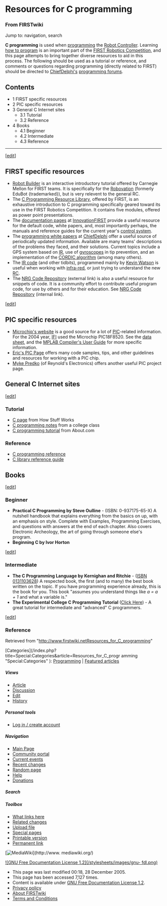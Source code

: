 # Resources for C programming

### From FIRSTwiki

Jump to: navigation, search

**C programming** is used when [programming](Programming "Programming" ) the [Robot Controller](Robot_Controller "Robot Controller" ). Learning [how to program](How-to#Programming "How-to" ) is an important part of the [FIRST Robotics Competition](FIRST_Robotics_Competition "FIRST Robotics Competition" ), and this page attempts to bring together diverse resources to aid in this process. The following should be used as a tutorial or reference, and comments or questions regarding programming (directly related to FIRST) should be directed to [ChiefDelphi's](ChiefDelphi "ChiefDelphi" ) [programming forums](http://www.chiefdelphi.com/forums/forumdisplay.php?f=51 "http://www.chiefdelphi.com/forums/forumdisplay.php?f=51" ). 

  

## Contents

  * 1 FIRST specific resources
  * 2 PIC specific resources
  * 3 General C Internet sites
    * 3.1 Tutorial
    * 3.2 Reference
  * 4 Books
    * 4.1 Beginner
    * 4.2 Intermediate
    * 4.3 Reference  
---  
  
[[edit](/index.php?title=Resources_for_C_programming&action=edit&section=1
"Edit section: FIRST specific resources" )]

## FIRST specific resources

  * [Robot Builder](http://www.rec.ri.cmu.edu/education/robot_builder/ "http://www.rec.ri.cmu.edu/education/robot_builder/" ) is an interactive introductory tutorial offered by Carnegie Mellon for FIRST teams. It is specifically for the [Robovation](EDU_Bot_%282004%29 "EDU Bot \(2004\)" ) (formerly EduBot {trademarked}), but is very relevent to the general RC. 
  * The [C Programming Resource Library](http://www.usfirst.org/robotics/C_help.htm "http://www.usfirst.org/robotics/C_help.htm" ), offered by FIRST, is an exhaustive introduction to C programming specifically geared toward its use in the FIRST Robotics Competition. It contains five modules, offered as power point presentations. 
  * The [documentation pages](http://www.innovationfirst.com/FIRSTRobotics/documentation.htm "http://www.innovationfirst.com/FIRSTRobotics/documentation.htm" ) at [InnovationFIRST](InnovationFIRST "InnovationFIRST" ) provide a useful resource for the default code, white papers, and, most importantly perhaps, the manuals and reference guides for the current year's [control system](Control_system "Control system" ). 
  * The [programming white papers](http://www.chiefdelphi.com/forums/papers.php?s=&categoryid=6&perpage=10&direction=DESC&sort=date "http://www.chiefdelphi.com/forums/papers.php?s=&categoryid=6&perpage=10&direction=DESC&sort=date" ) at [ChiefDelphi](ChiefDelphi "ChiefDelphi" ) offer a useful source of periodically updated information. Available are many teams' descriptions of the problems they faced, and their solutions. Current topics include a GPS system based on [IR](/index.php?title=Infra-red&action=edit "Infra-red" ), use of [gyroscopes](/index.php?title=Gyroscopes&action=edit "Gyroscopes" ) in tip prevention, and an implementation of the [CORDIC algorithm](CORDIC_algorithm "CORDIC algorithm" ) (among many others). 
  * The [IR code](http://kevin.org/frc/ "http://kevin.org/frc/" ) (and other tidbits), programmed mainly by [Kevin Watson](Kevin_Watson "Kevin Watson" ) is useful when working with [infra-red](/index.php?title=Infra-red&action=edit "Infra-red" ), or just trying to understand the new [RC](Robot_Controller "Robot Controller" ). 
  * The [NRG Code Repository](http://nrg.chaosnet.org/repository/ "http://nrg.chaosnet.org/repository/" ) (external link) is also a useful resource for snippets of code. It is a community effort to contribute useful program code, for use by others and for their education. See [NRG Code Repository](NRG_Code_Repository "NRG Code Repository" ) (internal link). 

[[edit](/index.php?title=Resources_for_C_programming&action=edit&section=2
"Edit section: PIC specific resources" )]

## PIC specific resources

  * [Microchip's website](http://microchip.com "http://microchip.com" ) is a good source for a lot of [PIC](PIC_C "PIC C" )-related information. For the 2004 year, [IFI](InnovationFIRST "InnovationFIRST" ) used the Microchip PIC18F8520. See the [data sheet](http://ww1.microchip.com/downloads/en/DeviceDoc/39609b.pdf "http://ww1.microchip.com/downloads/en/DeviceDoc/39609b.pdf" ), and the [MPLAB Compiler's User Guide](http://ww1.microchip.com/downloads/en/DeviceDoc/51288c.pdf "http://ww1.microchip.com/downloads/en/DeviceDoc/51288c.pdf" ) for more specific information. 
  * [Eric's PIC Page](http://www.brouhaha.com/~eric/pic/ "http://www.brouhaha.com/~eric/pic/" ) offers many code samples, tips, and other guidelines and resources for working with a PIC chip. 
  * [Myke Predko](http://www.rentron.com/pic.htm "http://www.rentron.com/pic.htm" ) (of Reynold's Electronics) offers another useful PIC project page. 


## General C Internet sites

[[edit](/index.php?title=Resources_for_C_programming&action=edit&section=4
"Edit section: Tutorial" )]

### Tutorial

  * [C page](http://computer.howstuffworks.com/c.htm "http://computer.howstuffworks.com/c.htm" ) from How Stuff Works 
  * [C programming notes](http://www.eskimo.com/~scs/cclass/cclass.html "http://www.eskimo.com/~scs/cclass/cclass.html" ) from a college class 
  * [C programming tutorial](http://cplus.about.com/library/blctut.htm "http://cplus.about.com/library/blctut.htm" ) from About.com 


### Reference

  * [C programming reference](http://www.phim.unibe.ch/comp_doc/c_manual/C/cref.html "http://www.phim.unibe.ch/comp_doc/c_manual/C/cref.html" )
  * [C library reference guide](http://www.acm.uiuc.edu/webmonkeys/book/c_guide/ "http://www.acm.uiuc.edu/webmonkeys/book/c_guide/" )

  


## Books

[[edit](/index.php?title=Resources_for_C_programming&action=edit&section=7
"Edit section: Beginner" )]

### Beginner

  * **Practical C Programming by Steve Oulline** \- (ISBN: 0-937175-65-X) A nutshell handbook that explains everything from the basics on up, with an emphasis on style. Complete with Examples, Programming Exercises, and questions with answers at the end of each chapter. Also covers Electronic Archeology, the art of going through someone else's program. 
  * **Beginning C by Ivor Horton**

[[edit](/index.php?title=Resources_for_C_programming&action=edit&section=8
"Edit section: Intermediate" )]

### Intermediate

  * **The C Programming Language by Kernighan and Ritchie** \- ([ISBN 0131103628](/index.php?title=Special:Booksources&isbn=0131103628)) A respected book, the first (and to many) the best book written on the topic. If you have programming experience already, this is the book for you. This book "assumes you understand things like _a = a + 1_ and what a variable is." 
  * **The Experimental College C Programming Tutorial** ([Click Here](http://www.eskimo.com/~scs/cclass/ "http://www.eskimo.com/~scs/cclass/" )) - A great tutorial for intermediate and "advanced" C programmers. 

[[edit](/index.php?title=Resources_for_C_programming&action=edit&section=9
"Edit section: Reference" )]

### Reference

Retrieved from
"<http://www.firstwiki.netResources_for_C_programming>"

[Categories](/index.php?title=Special:Categories&article=Resources_for_C_progr
amming "Special:Categories" ): [Programming](Category:Programming
"Category:Programming" ) | [Featured
articles](Category:Featured_articles "Category:Featured articles" )

##### Views

  * [Article](Resources_for_C_programming)
  * [Discussion](Talk:Resources_for_C_programming)
  * [Edit](/index.php?title=Resources_for_C_programming&action=edit)
  * [History](/index.php?title=Resources_for_C_programming&action=history)

##### Personal tools

  * [Log in / create account](/index.php?title=Special:Userlogin&returnto=Resources_for_C_programming)

[](Main_Page "Main Page" )

##### Navigation

  * [Main Page](Main_Page)
  * [Community portal](FIRSTwiki:Community_portal)
  * [Current events](Current_events)
  * [Recent changes](Special:Recentchanges)
  * [Random page](Special:Random)
  * [Help](Help:Contents)
  * [Donations](FIRSTwiki:Site_support)

##### Search



##### Toolbox

  * [What links here](Special:Whatlinkshere/Resources_for_C_programming)
  * [Related changes](Special:Recentchangeslinked/Resources_for_C_programming)
  * [Upload file](Special:Upload)
  * [Special pages](Special:Specialpages)
  * [Printable version](/index.php?title=Resources_for_C_programming&printable=yes)
  * [Permanent link](/index.php?title=Resources_for_C_programming&oldid=41886)

[![MediaWiki](/skins/common/images/poweredby_mediawiki_88x31.png)](http://www.
mediawiki.org/)

[![GNU Free Documentation License 1.2](/stylesheets/images/gnu-
fdl.png)](http://www.gnu.org/copyleft/fdl.html)

  * This page was last modified 00:18, 28 December 2005.
  * This page has been accessed 7,127 times.
  * Content is available under [GNU Free Documentation License 1.2](http://www.gnu.org/copyleft/fdl.html "http://www.gnu.org/copyleft/fdl.html" ).
  * [Privacy policy](FIRSTwiki:Privacy_policy "FIRSTwiki:Privacy policy" )
  * [About FIRSTwiki](FIRSTwiki:About "FIRSTwiki:About" )
  * [Terms and Conditions](FIRSTwiki:Terms_and_conditions "FIRSTwiki:Terms and conditions" )

